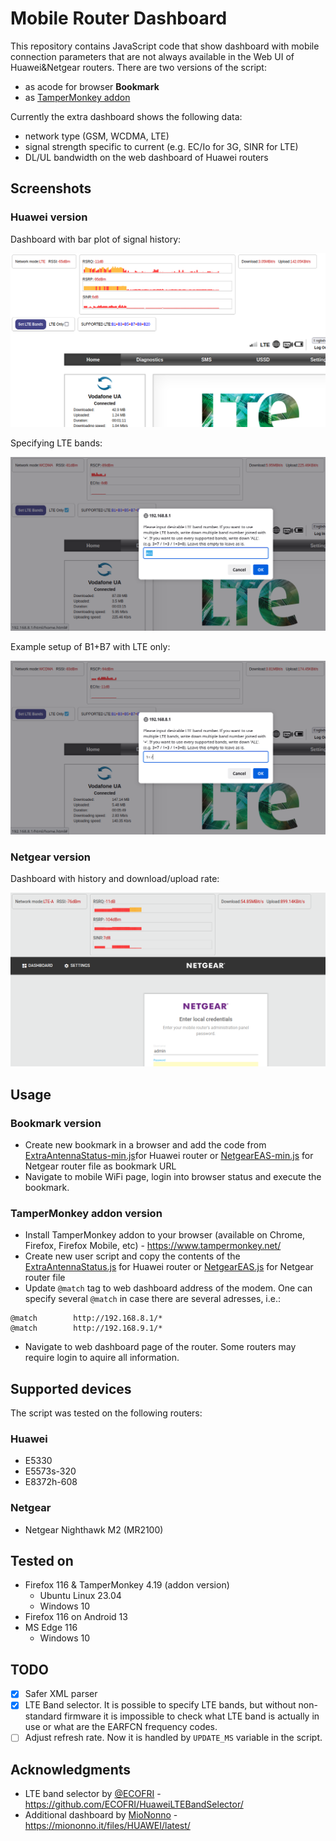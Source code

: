# Mobile Router Dashboard

This repository contains JavaScript code that show dashboard with mobile connection parameters that are not always available in the Web UI of Huawei&Netgear routers. There are two versions of the script:
* as acode for browser **Bookmark**
* as [TamperMonkey addon](https://www.tampermonkey.net/)

Currently the extra dashboard shows the following data:
* network type (GSM, WCDMA, LTE)
* signal strength specific to current (e.g. EC/Io for 3G, SINR for LTE)
* DL/UL bandwidth on the web dashboard of Huawei routers

## Screenshots

### Huawei version

Dashboard with bar plot of signal history:

![Dashboard on E5573 router web UI](images/e5573_2.png)

Specifying LTE bands:

![Setting custom LTE bands](images/e5573_3.png)

Example setup of B1+B7 with LTE only:

![Setting specific bands and using only LTE](images/e5573_5.png)

### Netgear version

Dashboard with history and download/upload rate:

![Dashboard on Netgear web UI](images/mr2100.png)

## Usage

### Bookmark version

* Create new bookmark in a browser and add the code from [ExtraAntennaStatus-min.js](ExtraAntennaStatus-min.js)for Huawei router or [NetgearEAS-min.js](NetgearEAS-min.js) for Netgear router file as bookmark URL
* Navigate to mobile WiFi page, login into browser status and execute the bookmark.

### TamperMonkey addon version

* Install TamperMonkey addon to your browser (available on Chrome, Firefox, Firefox Mobile, etc) - https://www.tampermonkey.net/
* Create new user script and copy the contents of the [ExtraAntennaStatus.js](ExtraAntennaStatus.js) for Huawei router or [NetgearEAS.js](NetgearEAS.js) for Netgear router file
* Update `@match` tag to web dashboard address of the modem. One can specify several `@match` in case there are several adresses, i.e.:

```
@match        http://192.168.8.1/*
@match        http://192.168.9.1/*
```

* Navigate to web dashboard page of the router. Some routers may require login to aquire all information.

## Supported devices

The script was tested on the following routers:

### Huawei

* E5330
* E5573s-320
* E8372h-608

### Netgear

* Netgear Nighthawk M2 (MR2100)

## Tested on

* Firefox 116 & TamperMonkey 4.19 (addon version)
  * Ubuntu Linux 23.04
  * Windows 10
* Firefox 116 on Android 13
* MS Edge 116
  * Windows 10

## TODO

* [x] Safer XML parser
* [x] LTE Band selector. It is possible to specify LTE bands, but without non-standard firmware it is impossible to check what LTE band is actually in use or what are the EARFCN frequency codes.
* [ ] Adjust refresh rate. Now it is handled by `UPDATE_MS` variable in the script.

## Acknowledgments

* LTE band selector by [@ECOFRI](https://github.com/ECOFRI) - https://github.com/ECOFRI/HuaweiLTEBandSelector/
* Additional dashboard by [MioNonno](https://www.youtube.com/@miononno) - https://miononno.it/files/HUAWEI/latest/
